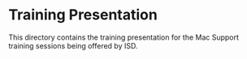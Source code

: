 # Training Presentation
This directory contains the training presentation for the Mac Support training sessions being offered by ISD.
